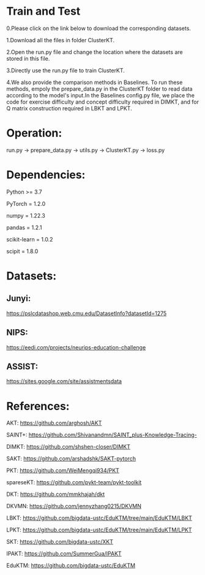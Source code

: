 Train and Test
===

0.Please click on the link below to download the corresponding datasets.

1.Download all the files in folder ClusterKT.

2.Open the run.py file and change the location where the datasets are stored in this file.

3.Directly use the run.py file to train ClusterKT.

4.We also provide the comparison methods in Baselines. To run these methods, empoly the prepare_data.py in the ClusterKT folder to read data according to the model's input.In the Baselines config.py file, we place the code for exercise difficulty and concept difficulty required in DIMKT, and for Q matrix construction required in LBKT and LPKT.

Operation:
===

run.py -> prepare_data.py -> utils.py -> ClusterKT.py -> loss.py

Dependencies:
===

Python >= 3.7

PyTorch = 1.2.0

numpy = 1.22.3 

pandas = 1.2.1

scikit-learn = 1.0.2

scipit = 1.8.0

Datasets:
===
Junyi:
---
https://pslcdatashop.web.cmu.edu/DatasetInfo?datasetId=1275

NIPS:
---
https://eedi.com/projects/neurips-education-challenge

ASSIST: 
---
https://sites.google.com/site/assistmentsdata



References:
===
AKT: https://github.com/arghosh/AKT

SAINT+: https://github.com/Shivanandmn/SAINT_plus-Knowledge-Tracing-

DIMKT: https://github.com/shshen-closer/DIMKT

SAKT: https://github.com/arshadshk/SAKT-pytorch

PKT: https://github.com/WeiMengqi934/PKT

spareseKT: https://github.com/pykt-team/pykt-toolkit

DKT: https://github.com/mmkhajah/dkt

DKVMN: https://github.com/jennyzhang0215/DKVMN

LBKT: https://github.com/bigdata-ustc/EduKTM/tree/main/EduKTM/LBKT

LPKT: https://github.com/bigdata-ustc/EduKTM/tree/main/EduKTM/LPKT

SKT: https://github.com/bigdata-ustc/XKT

IPAKT: https://github.com/SummerGua/IPAKT

EduKTM: https://github.com/bigdata-ustc/EduKTM

